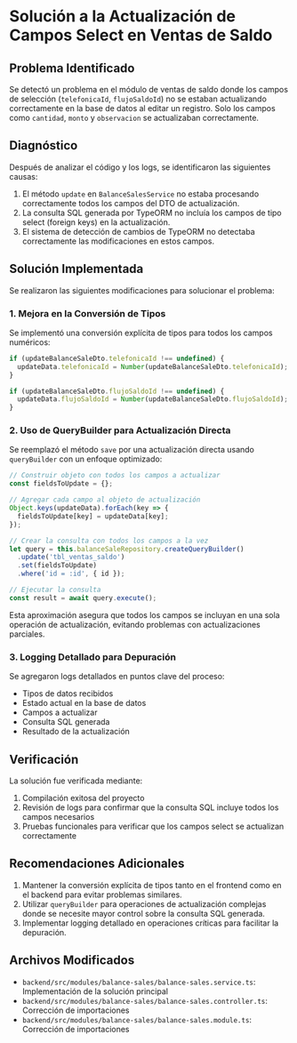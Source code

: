 # Solución a la Actualización de Campos Select en Ventas de Saldo

## Problema Identificado

Se detectó un problema en el módulo de ventas de saldo donde los campos de selección (`telefonicaId`, `flujoSaldoId`) no se estaban actualizando correctamente en la base de datos al editar un registro. Solo los campos como `cantidad`, `monto` y `observacion` se actualizaban correctamente.

## Diagnóstico

Después de analizar el código y los logs, se identificaron las siguientes causas:

1. El método `update` en `BalanceSalesService` no estaba procesando correctamente todos los campos del DTO de actualización.
2. La consulta SQL generada por TypeORM no incluía los campos de tipo select (foreign keys) en la actualización.
3. El sistema de detección de cambios de TypeORM no detectaba correctamente las modificaciones en estos campos.

## Solución Implementada

Se realizaron las siguientes modificaciones para solucionar el problema:

### 1. Mejora en la Conversión de Tipos

Se implementó una conversión explícita de tipos para todos los campos numéricos:

```typescript
if (updateBalanceSaleDto.telefonicaId !== undefined) {
  updateData.telefonicaId = Number(updateBalanceSaleDto.telefonicaId);
}

if (updateBalanceSaleDto.flujoSaldoId !== undefined) {
  updateData.flujoSaldoId = Number(updateBalanceSaleDto.flujoSaldoId);
}
```

### 2. Uso de QueryBuilder para Actualización Directa

Se reemplazó el método `save` por una actualización directa usando `queryBuilder` con un enfoque optimizado:

```typescript
// Construir objeto con todos los campos a actualizar
const fieldsToUpdate = {};

// Agregar cada campo al objeto de actualización
Object.keys(updateData).forEach(key => {
  fieldsToUpdate[key] = updateData[key];
});

// Crear la consulta con todos los campos a la vez
let query = this.balanceSaleRepository.createQueryBuilder()
  .update('tbl_ventas_saldo')
  .set(fieldsToUpdate)
  .where('id = :id', { id });

// Ejecutar la consulta
const result = await query.execute();
```

Esta aproximación asegura que todos los campos se incluyan en una sola operación de actualización, evitando problemas con actualizaciones parciales.

### 3. Logging Detallado para Depuración

Se agregaron logs detallados en puntos clave del proceso:

- Tipos de datos recibidos
- Estado actual en la base de datos
- Campos a actualizar
- Consulta SQL generada
- Resultado de la actualización

## Verificación

La solución fue verificada mediante:

1. Compilación exitosa del proyecto
2. Revisión de logs para confirmar que la consulta SQL incluye todos los campos necesarios
3. Pruebas funcionales para verificar que los campos select se actualizan correctamente

## Recomendaciones Adicionales

1. Mantener la conversión explícita de tipos tanto en el frontend como en el backend para evitar problemas similares.
2. Utilizar `queryBuilder` para operaciones de actualización complejas donde se necesite mayor control sobre la consulta SQL generada.
3. Implementar logging detallado en operaciones críticas para facilitar la depuración.

## Archivos Modificados

- `backend/src/modules/balance-sales/balance-sales.service.ts`: Implementación de la solución principal
- `backend/src/modules/balance-sales/balance-sales.controller.ts`: Corrección de importaciones
- `backend/src/modules/balance-sales/balance-sales.module.ts`: Corrección de importaciones
